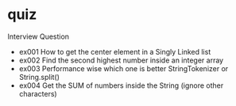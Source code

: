 quiz
====

Interview Question

* ex001 How to get the center element in a Singly Linked list
* ex002 Find the second highest number inside an integer array
* ex003 Performance wise which one is better StringTokenizer or String.split()
* ex004 Get the SUM of numbers inside the String (ignore other characters)
